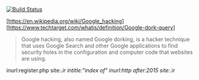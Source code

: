 [![Build Status](https://travis-ci.org/joemccann/dillinger.svg?branch=master)](https://travis-ci.org/joemccann/dillinger)


[https://en.wikipedia.org/wiki/Google_hacking]
[https://www.techtarget.com/whatis/definition/Google-dork-query]
> Google hacking, also named Google dorking, is a hacker technique that uses Google Search and other Google applications to find security holes in the configuration and computer code that websites are using. 

inurl:register.php site:*.ir
intitle:"index of" inurl:http after:2015 site:*.ir
